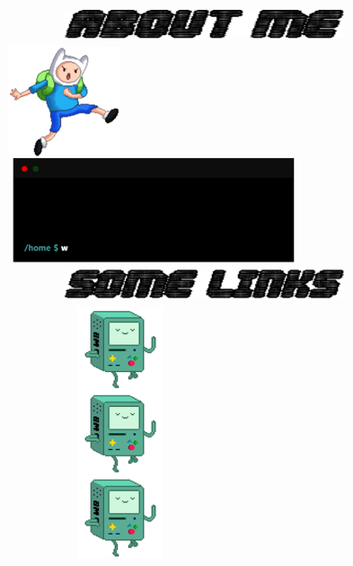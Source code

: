 <p>
  <img align="center" hspace="100" width="500" height="50" src="https://raw.githubusercontent.com/gabokatta/gabokatta/main/aboutme.gif"/></a>
  <p>
    <img align="left" width="200" src="https://raw.githubusercontent.com/gabokatta/gabokatta/main/finn-at.gif"/></a>
    <img align="center" hspace="10" width="500" src="https://raw.githubusercontent.com/gabokatta/gabokatta/main/terminal.gif"/></a>
  </p> 
  <img align="center" hspace="100" width="500" height="50" src="https://raw.githubusercontent.com/gabokatta/gabokatta/main/links.gif"/></a>
  <p>
    <img align="left" hspace="125" width="150" src="https://raw.githubusercontent.com/gabokatta/gabokatta/main/bmo.gif"/></a>
    <img align="left" hspace="125" width="150" src="https://raw.githubusercontent.com/gabokatta/gabokatta/main/bmo.gif"/></a>
    <img align="left" hspace="125" width="150" src="https://raw.githubusercontent.com/gabokatta/gabokatta/main/bmo.gif"/></a>
  </p> 
</p>

